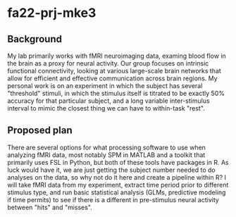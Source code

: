 # fa22-prj-mke3

## Background
My lab primarily works with fMRI neuroimaging data, examing blood flow in the brain as a proxy for neural activity. Our group focuses on intrinsic functional connectivity, looking at various large-scale brain networks that allow for efficient and effective communication across brain regions. My personal work is on an experiment in which the subject has several "threshold" stimuli, in which the stimulus itself is titrated to be exactly 50% accuracy for that particular subject, and a long variable inter-stimulus interval to mimic the closest thing we can have to within-task "rest". 

## Proposed plan
There are several options for what processing software to use when analyzing fMRI data, most notably SPM in MATLAB and a toolkit that primarily uses FSL in Python, but both of these tools have packages in R. As luck would have it, we are just getting the subject number needed to do analyses on the data, so why not do it here and create a pipeline within R? I will take fMRI data from my experiment, extract time period prior to different stimulus type, and run basic statistical analysis (GLMs, predictive modeling if time permits) to see if there is a different in pre-stimulus neural activity between "hits" and "misses".
